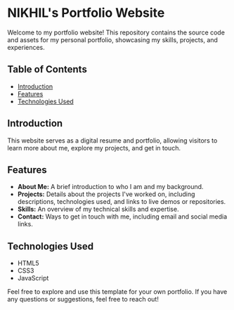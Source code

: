 # NIKHIL's Portfolio Website

Welcome to my portfolio website! This repository contains the source code and assets for my personal portfolio, showcasing my skills, projects, and experiences.

## Table of Contents
- [Introduction](#introduction)
- [Features](#features)
- [Technologies Used](#technologies-used)


## Introduction
This website serves as a digital resume and portfolio, allowing visitors to learn more about me, explore my projects, and get in touch.

## Features
- **About Me:** A brief introduction to who I am and my background.
- **Projects:** Details about the projects I've worked on, including descriptions, technologies used, and links to live demos or repositories.
- **Skills:** An overview of my technical skills and expertise.
- **Contact:** Ways to get in touch with me, including email and social media links.

## Technologies Used
- HTML5
- CSS3
- JavaScript




Feel free to explore and use this template for your own portfolio. If you have any questions or suggestions, feel free to reach out!

